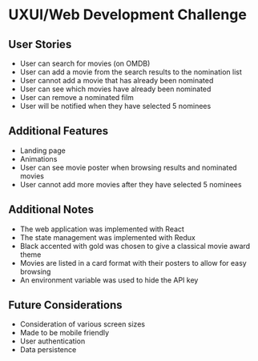 # UXUI/Web Development Challenge

## User Stories
- User can search for movies (on OMDB)
- User can add a movie from the search results to the nomination list
- User cannot add a movie that has already been nominated
- User can see which movies have already been nominated
- User can remove a nominated film
- User will be notified when they have selected 5 nominees

## Additional Features
- Landing page
- Animations
- User can see movie poster when browsing results and nominated movies
- User cannot add more movies after they have selected 5 nominees

## Additional Notes
- The web application was implemented with React
- The state management was implemented with Redux
- Black accented with gold was chosen to give a classical movie award theme
- Movies are listed in a card format with their posters to allow for easy browsing
- An environment variable was used to hide the API key

## Future Considerations
- Consideration of various screen sizes
- Made to be mobile friendly
- User authentication
- Data persistence